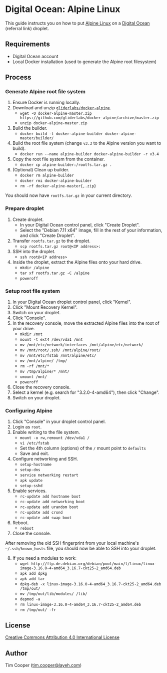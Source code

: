 # Digital Ocean: Alpine Linux

This guide instructs you on how to put [Alpine Linux](http://alpinelinux.org/) on a [Digital Ocean](https://m.do.co/c/a0f96edad652) (referral link) droplet.

## Requirements

- Digital Ocean account
- Local Docker installation (used to generate the Alpine root filesystem)

## Process

### Generate Alpine root file system

1. Ensure Docker is running locally.
2. Download and unzip [`gliderlabs/docker-alpine`](https://github.com/gliderlabs/docker-alpine).
    - `wget -O docker-alpine-master.zip https://github.com/gliderlabs/docker-alpine/archive/master.zip`
    - `unzip docker-alpine-master.zip`
3. Build the builder.
    - `docker build -t docker-alpine-builder docker-alpine-master/builder/`
4. Build the root file system (change `v3.3` to the Alpine version you want to build).
    - `docker run --name alpine-builder docker-alpine-builder -r v3.4`
5. Copy the root file system from the container.
    - `docker cp alpine-builder:/rootfs.tar.gz .`
6. (Optional) Clean up builder.
    - `docker rm alpine-builder`
    - `docker rmi docker-alpine-builder`
    - `rm -rf docker-alpine-master{,.zip}`

You should now have `rootfs.tar.gz` in your current directory.

### Prepare droplet

1. Create droplet.
    - In your Digital Ocean control panel, click "Create Droplet".
    - Select the "Debian 7.11 x64" image, fill in the rest of your information, and click "Create Droplet".
2. Transfer `rootfs.tar.gz` to the droplet.
    - `scp rootfs.tar.gz root@<IP address>:`
3. SSH into the droplet.
    - `ssh root@<IP address>`
4. Inside the droplet, extract the Alpine files onto your hard drive.
    - `mkdir /alpine`
    - `tar xf rootfs.tar.gz -C /alpine`
    - `poweroff`

### Setup root file system

1. In your Digital Ocean droplet control panel, click "Kernel".
2. Click "Mount Recovery Kernel".
3. Switch on your droplet.
4. Click "Console".
5. In the recovery console, move the extracted Alpine files into the root of your drive.
    - `mkdir /mnt`
    - `mount -t ext4 /dev/vda1 /mnt`
    - `mv /mnt/etc/network/interfaces /mnt/alpine/etc/network/`
    - `mv /mnt/root/.ssh/ /mnt/alpine/root/`
    - `mv /mnt/etc/fstab /mnt/alpine/etc/`
    - `mv /mnt/alpine/ /tmp/`
    - `rm -rf /mnt/*`
    - `mv /tmp/alpine/* /mnt/`
    - `umount /mnt/`
    - `poweroff`
6. Close the recovery console.
7. Select a kernel (e.g. search for "3.2.0-4-amd64"), then click "Change".
8. Switch on your droplet.

### Configuring Alpine

1. Click "Console" in your droplet control panel.
2. Login as `root`.
3. Enable writing to the file system.
    - `mount -o rw,remount /dev/vda1 /`
    - `vi /etc/fstab`
    - Set the 4th column (options) of the `/` mount point to `defaults`
    - Save and exit.
4. Configure networking and SSH.
    - `setup-hostname`
    - `setup-dns`
    - `service networking restart`
    - `apk update`
    - `setup-sshd`
5. Enable services.
    - `rc-update add hostname boot`
    - `rc-update add networking boot`
    - `rc-update add urandom boot`
    - `rc-update add crond`
    - `rc-update add swap boot`
6. Reboot.
    - `reboot`
7. Close the console.

After removing the old SSH fingerprint from your local machine's `~/.ssh/known_hosts` file, you should now be able to SSH into your droplet.

8. If you need a modules to work:
    - `wget http://ftp.de.debian.org/debian/pool/main/l/linux/linux-image-3.16.0-4-amd64_3.16.7-ckt25-2_amd64.deb`
    - `apk add dpkg`
    - `apk add tar`
    - `dpkg-deb -x linux-image-3.16.0-4-amd64_3.16.7-ckt25-2_amd64.deb /tmp/out/`
    - `mv /tmp/out/lib/modules/ /lib/`
    - `depmod -a`
    - `rm linux-image-3.16.0-4-amd64_3.16.7-ckt25-2_amd64.deb`
    - `rm /tmp/out/ -fr`

## License

[Creative Commons Attribution 4.0 International License](https://creativecommons.org/licenses/by/4.0/)

## Author

Tim Cooper (<tim.cooper@layeh.com>)
